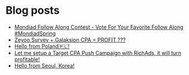 # Blog posts
<!-- BLOG-POST-LIST:START -->
- [Mondiad Follow Along Contest - Vote For Your Favorite Follow Along #MondiadSpring](https://afflift.com/f/threads/mondiad-follow-along-contest-vote-for-your-favorite-follow-along-mondiadspring.10592/)
- [Zeyoo Survey + Galaksion CPA = PROFIT ???](https://afflift.com/f/threads/zeyoo-survey-galaksion-cpa-profit.10574/)
- [Hello from Poland🇵🇱!](https://afflift.com/f/threads/hello-from-poland%F0%9F%87%B5%F0%9F%87%B1.10606/)
- [Let me setup a Target CPA Push Campaign with RichAds, it will turn profitable!](https://afflift.com/f/threads/let-me-setup-a-target-cpa-push-campaign-with-richads-it-will-turn-profitable.10579/)
- [Hello from Seoul, Korea!](https://afflift.com/f/threads/hello-from-seoul-korea.10605/)
<!-- BLOG-POST-LIST:END -->
